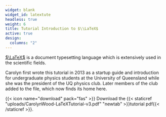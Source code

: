 ```yaml
---
widget: blank
widget_id: latextute
headless: true
weight: 6
title: Tutorial Introduction to $\\LaTeX$
active: true
design:
  columns: "2"
---
```

[$\LaTeX$](https://en.wikibooks.org/wiki/LaTeX) is a document typesetting language which is extensively used in the scientific fields. 

Carolyn first wrote this tutorial in 2013 as a startup guide and introduction for undergraduate physics students at the University of Queensland while she was the president of the UQ physics club. Later members of the club added to the file, which now finds its home here.

{{< icon name="download" pack="fas" >}} Download the {{< staticref "uploads/CarolynWood-LaTeXTutorial-v3.pdf" "newtab" >}}tutorial pdf{{< /staticref >}}.